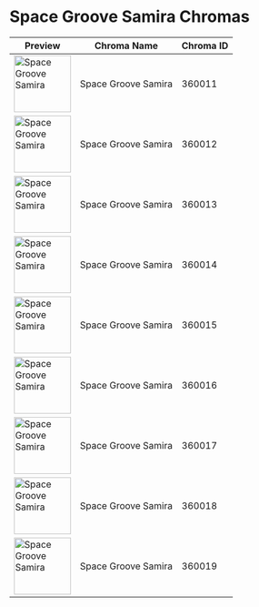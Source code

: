 # Space Groove Samira Chromas

| Preview | Chroma Name | Chroma ID |
|---|---|---|
| <img src='https://raw.communitydragon.org/latest/plugins/rcp-be-lol-game-data/global/default/v1/champion-chroma-images/360/360011.png' alt='Space Groove Samira' width='100'> | Space Groove Samira | 360011 |
| <img src='https://raw.communitydragon.org/latest/plugins/rcp-be-lol-game-data/global/default/v1/champion-chroma-images/360/360012.png' alt='Space Groove Samira' width='100'> | Space Groove Samira | 360012 |
| <img src='https://raw.communitydragon.org/latest/plugins/rcp-be-lol-game-data/global/default/v1/champion-chroma-images/360/360013.png' alt='Space Groove Samira' width='100'> | Space Groove Samira | 360013 |
| <img src='https://raw.communitydragon.org/latest/plugins/rcp-be-lol-game-data/global/default/v1/champion-chroma-images/360/360014.png' alt='Space Groove Samira' width='100'> | Space Groove Samira | 360014 |
| <img src='https://raw.communitydragon.org/latest/plugins/rcp-be-lol-game-data/global/default/v1/champion-chroma-images/360/360015.png' alt='Space Groove Samira' width='100'> | Space Groove Samira | 360015 |
| <img src='https://raw.communitydragon.org/latest/plugins/rcp-be-lol-game-data/global/default/v1/champion-chroma-images/360/360016.png' alt='Space Groove Samira' width='100'> | Space Groove Samira | 360016 |
| <img src='https://raw.communitydragon.org/latest/plugins/rcp-be-lol-game-data/global/default/v1/champion-chroma-images/360/360017.png' alt='Space Groove Samira' width='100'> | Space Groove Samira | 360017 |
| <img src='https://raw.communitydragon.org/latest/plugins/rcp-be-lol-game-data/global/default/v1/champion-chroma-images/360/360018.png' alt='Space Groove Samira' width='100'> | Space Groove Samira | 360018 |
| <img src='https://raw.communitydragon.org/latest/plugins/rcp-be-lol-game-data/global/default/v1/champion-chroma-images/360/360019.png' alt='Space Groove Samira' width='100'> | Space Groove Samira | 360019 |
